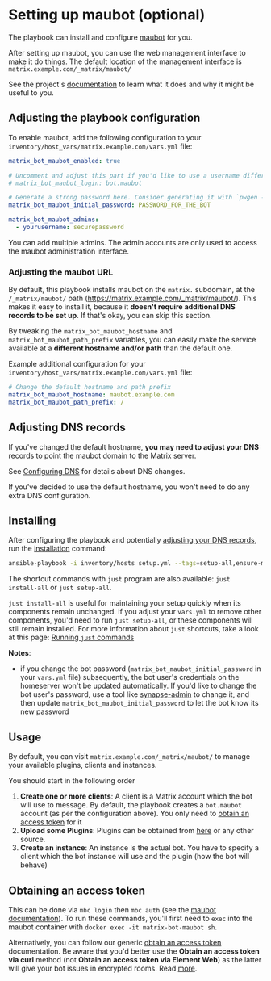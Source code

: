 # Setting up maubot (optional)

The playbook can install and configure [maubot](https://github.com/maubot/maubot) for you.

After setting up maubot, you can use the web management interface to make it do things. The default location of the management interface is `matrix.example.com/_matrix/maubot/`

See the project's [documentation](https://docs.mau.fi/maubot/usage/basic.html) to learn what it does and why it might be useful to you.

## Adjusting the playbook configuration

To enable maubot, add the following configuration to your `inventory/host_vars/matrix.example.com/vars.yml` file:

```yaml
matrix_bot_maubot_enabled: true

# Uncomment and adjust this part if you'd like to use a username different than the default
# matrix_bot_maubot_login: bot.maubot

# Generate a strong password here. Consider generating it with `pwgen -s 64 1`
matrix_bot_maubot_initial_password: PASSWORD_FOR_THE_BOT

matrix_bot_maubot_admins:
  - yourusername: securepassword
```

You can add multiple admins. The admin accounts are only used to access the maubot administration interface.

### Adjusting the maubot URL

By default, this playbook installs maubot on the `matrix.` subdomain, at the `/_matrix/maubot/` path (https://matrix.example.com/_matrix/maubot/). This makes it easy to install it, because it **doesn't require additional DNS records to be set up**. If that's okay, you can skip this section.

By tweaking the `matrix_bot_maubot_hostname` and `matrix_bot_maubot_path_prefix` variables, you can easily make the service available at a **different hostname and/or path** than the default one.

Example additional configuration for your `inventory/host_vars/matrix.example.com/vars.yml` file:

```yaml
# Change the default hostname and path prefix
matrix_bot_maubot_hostname: maubot.example.com
matrix_bot_maubot_path_prefix: /
```

## Adjusting DNS records

If you've changed the default hostname, **you may need to adjust your DNS** records to point the maubot domain to the Matrix server.

See [Configuring DNS](configuring-dns.md) for details about DNS changes.

If you've decided to use the default hostname, you won't need to do any extra DNS configuration.

## Installing

After configuring the playbook and potentially [adjusting your DNS records](#adjusting-dns-records), run the [installation](installing.md) command:

<!-- NOTE: let this conservative command run (instead of install-all) to make it clear that failure of the command means something is clearly broken. -->
```sh
ansible-playbook -i inventory/hosts setup.yml --tags=setup-all,ensure-matrix-users-created,start
```

The shortcut commands with `just` program are also available: `just install-all` or `just setup-all`.

`just install-all` is useful for maintaining your setup quickly when its components remain unchanged. If you adjust your `vars.yml` to remove other components, you'd need to run `just setup-all`, or these components will still remain installed. For more information about `just` shortcuts, take a look at this page: [Running `just` commands](just.md)

**Notes**:

- if you change the bot password (`matrix_bot_maubot_initial_password` in your `vars.yml` file) subsequently, the bot user's credentials on the homeserver won't be updated automatically. If you'd like to change the bot user's password, use a tool like [synapse-admin](configuring-playbook-synapse-admin.md) to change it, and then update `matrix_bot_maubot_initial_password` to let the bot know its new password

## Usage

By default, you can visit `matrix.example.com/_matrix/maubot/` to manage your available plugins, clients and instances.

You should start in the following order
1. **Create one or more clients**: A client is a Matrix account which the bot will use to message. By default, the playbook creates a `bot.maubot` account (as per the configuration above). You only need to [obtain an access token](#obtaining-an-access-token) for it
2. **Upload some Plugins**: Plugins can be obtained from [here](https://github.com/maubot/maubot#plugins) or any other source.
3. **Create an instance**: An instance is the actual bot. You have to specify a client which the bot instance will use and the plugin (how the bot will behave)

## Obtaining an access token

This can be done via `mbc login` then `mbc auth` (see the [maubot documentation](https://docs.mau.fi/maubot/usage/cli/auth.html)). To run these commands, you'll first need to `exec` into the maubot container with `docker exec -it matrix-bot-maubot sh`.

Alternatively, you can follow our generic [obtain an access token](obtaining-access-tokens.md) documentation. Be aware that you'd better use the **Obtain an access token via curl** method (not **Obtain an access token via Element Web**) as the latter will give your bot issues in encrypted rooms. Read [more](https://docs.mau.fi/maubot/usage/basic.html#creating-clients).
